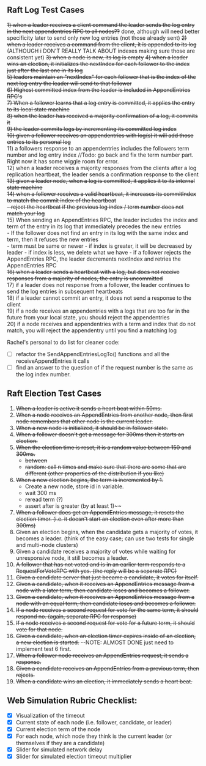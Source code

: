 
## Raft Log Test Cases
~~1) when a leader receives a client command the leader sends the log entry in the next appendentries RPC to all nodes??~~ done, although will need better specificity later to send only new log entries (not those already sent)
~~2) when a leader receives a command from the client, it is appended to its log~~ (ALTHOUGH i DON'T REALLY TALK ABOUT indexes making sure those are consistent yet) 
~~3) when a node is new, its log is empty~~ 
~~4) when a leader wins an election, it initializes the nextIndex for each follower to the index just after the last one in its log~~  
~~5) leaders maintain an "nextIndex" for each follower that is the index of the next log entry the leader will send to that follower~~  
~~6) Highest committed index from the leader is included in AppendEntries RPC's~~  
~~7) When a follower learns that a log entry is committed, it applies the entry to its local state machine~~  
~~8) when the leader has received a majority confirmation of a log, it commits it~~  
~~9) the leader commits logs by incrementing its committed log index~~  
~~10) given a follower receives an appendentries with log(s) it will add those entries to its personal log~~  
11) a followers response to an appendentries includes the followers term number and log entry index //Todo: go back and fix the term number part. Right now it has some wiggle room for error.  
12) when a leader receives a majority responses from the clients after a log replication heartbeat, the leader sends a confirmation response to the client  
~~13) given a leader node, when a log is committed, it applies it to its internal state machine~~  
~~14) when a follower receives a valid heartbeat, it increases its commitIndex to match the commit index of the heartbeat  
    - reject the heartbeat if the previous log index / term number does not match your log~~  
15) When sending an AppendEntries RPC, the leader includes the index and term of the entry in its log that immediately precedes the new entries  
    - If the follower does not find an entry in its log with the same index and term, then it refuses the new entries  
        - term must be same or newer
        - if index is greater, it will be decreased by leader
        - if index is less, we delete what we have
    - if a follower rejects the AppendEntries RPC, the leader decrements nextIndex and retries the AppendEntries RPC  
~~16) when a leader sends a heartbeat with a log, but does not receive responses from a majority of nodes, the entry is uncommitted~~  
17) if a leader does not response from a follower, the leader continues to send the log entries in subsequent heartbeats    
18) if a leader cannot commit an entry, it does not send a response to the client  
19) if a node receives an appendentries with a logs that are too far in the future from your local state, you should reject the appendentries  
20) if a node receives and appendentries with a term and index that do not match, you will reject the appendentry until you find a matching log   

Rachel's personal to do list for cleaner code:
- [ ] refactor the SendAppendEntriesLogTo() functions and  all the receiveAppendEntries it calls
- [ ] find an answer to the question of if the request number is the same as the log index number.

## Raft Election Test Cases
1) ~~When a leader is active it sends a heart beat within 50ms.~~
2) ~~When a node receives an AppendEntries from another node, then first node remembers that other node is the current leader.~~
3) ~~When a new node is initialized, it should be in follower state.~~
4) ~~When a follower doesn't get a message for 300ms then it starts an election.~~
5) ~~When the election time is reset, it is a random value between 150 and 300ms.~~
    - ~~between~~
    - ~~random: call n times and make sure that there are some that are different (other properties of the distribution if you like)~~
6) ~~When a new election begins, the term is incremented by 1.~~
    - Create a new node, store id in variable.
    - wait 300 ms
    - reread term (?)
    - assert after is greater (by at least 1)~~
7) ~~When a follower does get an AppendEntries message, it resets the election timer. (i.e. it doesn't start an election even after more than 300ms)~~
8) Given an election begins, when the candidate gets a majority of votes, it becomes a leader. (think of the easy case; can use two tests for single and multi-node clusters)
9) Given a candidate receives a majority of votes while waiting for unresponsive node, it still becomes a leader.
10) ~~A follower that has not voted and is in an earlier term responds to a RequestForVoteRPC with yes. (the reply will be a separate RPC)~~
11) ~~Given a candidate server that just became a candidate, it votes for itself.~~
12) ~~Given a candidate, when it receives an AppendEntries message from a node with a later term, then candidate loses and becomes a follower.~~
13) ~~Given a candidate, when it receives an AppendEntries message from a node with an equal term, then candidate loses and becomes a follower.~~
14) ~~If a node receives a second request for vote for the same term, it should respond no. (again, separate RPC for response)~~
15) ~~If a node receives a second request for vote for a future term, it should vote for that node.~~
16) ~~Given a candidate, when an election timer expires inside of an election, a new election is started.~~ --NOTE: ALMOST DONE just need to implement test 6 first.
17) ~~When a follower node receives an AppendEntries request, it sends a response.~~
18) ~~Given a candidate receives an AppendEntries from a previous term, then rejects.~~
19) ~~When a candidate wins an election, it immediately sends a heart beat.~~

## Web Simulation Rubric Checklist:
- [x] Visualization of the timeout
- [x] Current state of each node (i.e. follower, candidate, or leader)
- [x] Current election term of the node
- [x] For each node, which node they think is the current leader (or themselves if they are a candidate)
- [x] Slider for simulated network delay
- [x] Slider for simulated election timeout multiplier